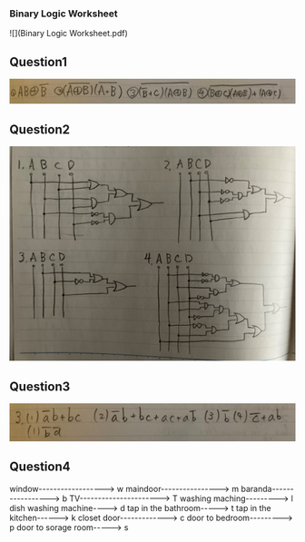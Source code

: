 ### Binary Logic Worksheet

![](Binary Logic Worksheet.pdf)

## Question1

![](BinaryLogicWorksheet_question1&3_2.jpg)

## Question2

![](BinaryLogicWorksheet_question2.jpg)

## Question3

![](BinaryLogicWorksheet_question1&3.jpg)

## Question4

window------------------> w
maindoor----------------> m
baranda-----------------> b
TV----------------------> T
washing maching---------> l
dish washing machine----> d
tap in the bathroom-----> t
tap in the kitchen------> k
closet door-------------> c
door to bedroom---------> p
door to sorage room-----> s
